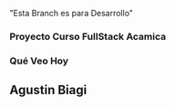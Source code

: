 "Esta Branch es para Desarrollo" 


### Proyecto Curso FullStack Acamica
### Qué Veo Hoy
## Agustin Biagi